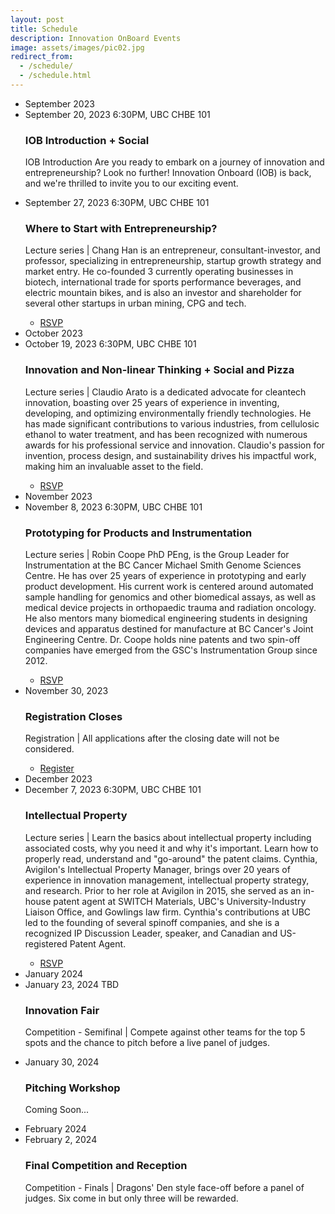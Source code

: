 ```yaml
---
layout: post
title: Schedule
description: Innovation OnBoard Events
image: assets/images/pic02.jpg
redirect_from:
  - /schedule/
  - /schedule.html
---
```


<div class="row">
        <div class="12u$(small)">
            <ul class="timeline">
                <li class="timeline-item period">
                    <div class="timeline-info"></div>
                    <div class="timeline-marker-i"></div>
                    <div class="timeline-content">
                        <span class="button timeline-title header-inner">September 2023</span>
                    </div>
                </li>
                <li class="timeline-item">
                    <div class="timeline-info">
                        <span>September 20, 2023</span>
                      <span class="timeline-time">6:30PM, UBC CHBE 101</span>
                    </div>
                    <div class="timeline-marker"></div>
                    <div class="timeline-content">
                        <h3 class="timeline-title">IOB Introduction + Social</h3>
                    </div>
                      <p><span class="timeline-desc">IOB Introduction</span> Are you ready to embark on a journey of innovation and entrepreneurship? Look no further! Innovation Onboard (IOB) is back, and we're thrilled to invite you to our exciting event.</p>
                </li>
                <li class="timeline-item">
                    <div class="timeline-info">
                        <span>September 27, 2023</span>
                        <span class="timeline-time">6:30PM, UBC CHBE 101</span>
                    </div>
                    <div class="timeline-marker"></div>
                    <div class="timeline-content">
                        <h3 class="timeline-title"> Where to Start with Entrepreneurship?</h3>
                         <p></p>
                        <p><span class="timeline-desc">Lecture series</span> | Chang Han is an entrepreneur, consultant-investor, and professor, specializing in entrepreneurship, startup growth strategy and market entry. He co-founded 3 currently operating businesses in biotech, international trade for sports performance beverages, and electric mountain bikes, and is also an investor and shareholder for several other startups in urban mining, CPG and tech.
                        </p>
                          <ul class="actions">
                    <li><a href="https://www.eventbrite.ca/e/where-to-start-with-entrepreneurship-tickets-720538248297?aff=oddtdtcreator" target="_blank" class="button special fit">RSVP</a></li>
                        </ul>
                    </div>
                     </li>
                <li class="timeline-item period">
                    <div class="timeline-info"></div>
                    <div class="timeline-marker"></div>
                    <div class="timeline-content">
                        <span class="button timeline-title header-inner">October 2023</span>
                    </div>
                </li>
                <li class="timeline-item">
                    <div class="timeline-info">
                        <span>October 19, 2023</span>
                        <span class="timeline-time">6:30PM, UBC CHBE 101</span>
                    </div>
                    <div class="timeline-marker"></div>
                    <div class="timeline-content">
                        <h3 class="timeline-title">Innovation and Non-linear Thinking + Social and Pizza</h3>
                         <p></p>
                        <p><span class="timeline-desc">Lecture series</span> | Claudio Arato is a dedicated advocate for cleantech innovation, boasting over 25 years of experience in inventing, developing, and optimizing environmentally friendly technologies. He has made significant contributions to various industries, from cellulosic ethanol to water treatment, and has been recognized with numerous awards for his professional service and innovation. Claudio's passion for invention, process design, and sustainability drives his impactful work, making him an invaluable asset to the field.</p>
                           <ul class="actions">
                    <li><a href="https://www.eventbrite.ca/e/innovation-and-non-linear-thinking-social-and-pizza-tickets-727026875957?aff=oddtdtcreator" target="_blank" class="button special fit">RSVP</a></li>
                        </ul>
                        </div>
                </li>
                <!-- <li class="timeline-item">
                    <div class="timeline-info">
                        <span>October 26, 2023</span>
                        <span class="timeline-time">6:00PM, UBC CHBE 202</span>
                    </div>
                    <div class="timeline-marker"></div>
                    <div class="timeline-content">
                        <h3 class="timeline-title">Innovation and Non-Linear Thinking; Failing Faster, Succeeding Better</h3>
                         <p>Coming Soon...</p>
                        <p><span class="timeline-desc"> Mentor and student mixer</span> | So you want to start your venture tackling an important problem, but don't know where to find the challenges?  Or, perhaps, you are looking to mingle  with industry professionals and fellow-entrepreneurs? Then the Mentor and Student Mixer is just for you! The night will consist of some ice breaker events such as "speed dating" sessions between mentors and students  followed up by a networking session with full catering and drinks provided. At the sesion, invited professionals will share their ideas and challenges they experience in their industry. </p>
                    </div>
                </li> -->
                <li class="timeline-item period">
                    <div class="timeline-info"></div>
                    <div class="timeline-marker"></div>
                    <div class="timeline-content">
                        <span class="button timeline-title header-inner">November 2023</span>
                    </div>
                </li>
                <li class="timeline-item">
                    <div class="timeline-info">
                        <span>November 8, 2023</span>
                         <span class="timeline-time">6:30PM, UBC CHBE 101</span>
                    </div>
                    <div class="timeline-marker"></div>
                    <div class="timeline-content">
                        <h3 class="timeline-title">Prototyping for Products and Instrumentation</h3>
                         <p></p>
                        <p><span class="timeline-desc">Lecture series</span> | Robin Coope PhD PEng, is the Group Leader for Instrumentation at the BC Cancer Michael Smith Genome Sciences Centre. He has over 25 years of experience in prototyping and early product development. His current work is centered around automated sample handling for genomics and other biomedical assays, as well as medical device projects in orthopaedic trauma and radiation oncology. He also mentors many biomedical engineering students in designing devices and apparatus destined for manufacture at BC Cancer's Joint Engineering Centre. Dr. Coope holds nine patents and two spin-off companies have emerged from the GSC's Instrumentation Group since 2012.</p> 
                          <ul class="actions">
                    <li><a href="https://www.eventbrite.ca/e/prototyping-for-products-and-instrumentation-tickets-727044588937?aff=oddtdtcreator" target="_blank" class="button special fit">RSVP</a></li>
                        </ul>
                    </div>
                </li>
                <li class="timeline-item">
                    <div class="timeline-info">
                        <span>November 30, 2023</span>
                    </div>
                    <div class="timeline-marker"></div>
                    <div class="timeline-content">
                        <h3 class="timeline-title"><b>Registration Closes</b></h3>
                        <p><span class="timeline-desc">Registration</span> | All applications after the closing date will not be considered.</p>
                         <ul class="actions">
                    <li><a href="https://www.innovationboard.ca//participant-signup.html" target="_blank" class="button special fit">Register</a></li>
                        </ul>
                    </div>
                <!-- </li>
                <li class="timeline-item">
                    <div class="timeline-info">
                        <span>November 16, 2023</span>
                        <span class="timeline-time">5PM, UBC CHBE 202</span>
                    </div>
                    <div class="timeline-marker"></div>
                    <div class="timeline-content">
                        <h3 class="timeline-title">UBC Entrepeneur Speaker Series + Social; Female Led Ventures</h3>
                        <p>Coming Soon...</p>
                    </div>
                </li>
                 <li class="timeline-item">
                    <div class="timeline-info">
                        <span>November 30, 2023</span>
                        <span class="timeline-time">5PM, UBC CHBE 202</span>
                    </div>
                    <div class="timeline-marker"></div>
                    <div class="timeline-content">
                        <h3 class="timeline-title">Prototype!</h3>
                        <p>Coming Soon...</p>
                    </div>
                </li> -->
                 <li class="timeline-item period">
                    <div class="timeline-info"></div>
                    <div class="timeline-marker"></div>
                    <div class="timeline-content">
                        <span class="button timeline-title header-inner">December 2023</span>
                    </div>
                </li> 
                <li class="timeline-item">
                    <div class="timeline-info">
                        <span>December 7, 2023</span>
                        <span class="timeline-time">6:30PM, UBC CHBE 101</span>
                    </div>
                    <div class="timeline-marker"></div>
                    <div class="timeline-content">
                        <h3 class="timeline-title">Intellectual Property</h3>
                        <p></p>
                        <p><span class="timeline-desc">Lecture series</span> | Learn the basics about intellectual property including associated costs, why you need it and why it's important. Learn how to properly read, understand and "go-around" the patent claims. Cynthia, Avigilon's Intellectual Property Manager, brings over 20 years of experience in innovation management, intellectual property strategy, and research. Prior to her role at Avigilon in 2015, she served as an in-house patent agent at SWITCH Materials, UBC's University-Industry Liaison Office, and Gowlings law firm. Cynthia's contributions at UBC led to the founding of several spinoff companies, and she is a recognized IP Discussion Leader, speaker, and Canadian and US-registered Patent Agent.</p>
                        <ul class="actions">
                    <li><a href="https://www.eventbrite.ca/e/intellectual-property-tickets-727049363217?aff=oddtdtcreator" target="_blank" class="button special fit">RSVP</a></li>
                        </ul>
                    </div>
                </li>
                <li class="timeline-item period">
                    <div class="timeline-info"></div>
                    <div class="timeline-marker"></div>
                    <div class="timeline-content">
                        <span class="button timeline-title header-inner">January 2024</span>
                    </div>
                </li>
                 <li class="timeline-item">
                    <div class="timeline-info">
                        <span>January 23, 2024</span>
			    <span class="timeline-time">TBD</span>
                    </div>
                    <div class="timeline-marker"></div>
                    <div class="timeline-content">
                        <h3 class="timeline-title">Innovation Fair</h3>
                        <p><span class="timeline-desc">Competition - Semifinal</span> | Compete against other teams for the top 5 spots and the chance to pitch before a live panel of judges.
                        </p>
                    </div>
                </li>
                <li class="timeline-item">
                    <div class="timeline-info">
                        <span>January 30, 2024</span>
			<!-- <span class="timeline-time">5:30PM, UBC CHBE Atrium</span> -->
                    </div>
                    <div class="timeline-marker"></div>
                    <div class="timeline-content">
                        <h3 class="timeline-title">Pitching Workshop</h3>
                        <p>Coming Soon...</p>
                    </div>
                </li>
                <li class="timeline-item period">
                    <div class="timeline-info"></div>
                    <div class="timeline-marker"></div>
                    <div class="timeline-content">
                        <span class="button timeline-title header-inner">February 2024</span>
                    </div>
                </li>
                <li class="timeline-item">
                    <div class="timeline-info">
                        <span>February 2, 2024</span>
			<!-- <span class="timeline-time">6PM, TBD</span> -->
                    </div>
                    <div class="timeline-marker"></div>
                    <div class="timeline-content">
                        <h3 class="timeline-title"><b>Final Competition and Reception</b></h3>
                        <p><span class="timeline-desc">Competition - Finals</span> | Dragons' Den style face-off before a panel of judges. Six come in but only three will be rewarded. 
<!-- <a href="https://www.eventbrite.ca/e/iob-final-competition-tickets-55945387159">RSVP</a> -->
                        </p>
                    </div>
                </li>
            <!-- </ul>
        </div>
    </div> -->

